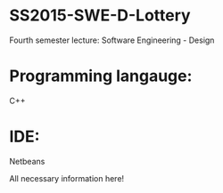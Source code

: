 # SS2015-SWE-D-Lottery
Fourth semester lecture: Software Engineering - Design
# Programming langauge:
C++
# IDE:
Netbeans

All necessary information here!
